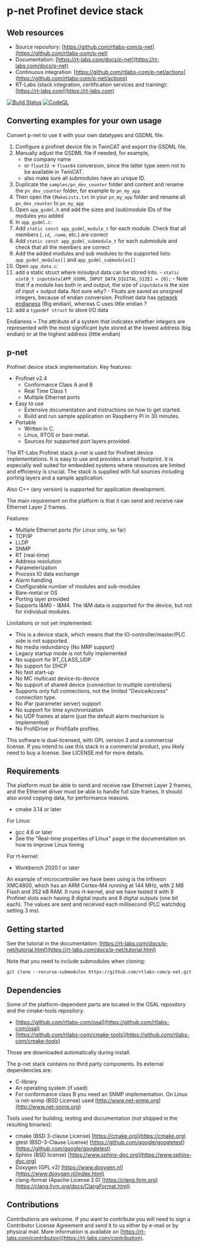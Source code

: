 p-net Profinet device stack
===========================

Web resources
-------------

* Source repository: [https://github.com/rtlabs-com/p-net](https://github.com/rtlabs-com/p-net)
* Documentation: [https://rt-labs.com/docs/p-net](https://rt-labs.com/docs/p-net)
* Continuous integration: [https://github.com/rtlabs-com/p-net/actions](https://github.com/rtlabs-com/p-net/actions)
* RT-Labs (stack integration, certification services and training): [https://rt-labs.com](https://rt-labs.com)


[![Build Status](https://github.com/rtlabs-com/p-net/workflows/Build/badge.svg?branch=master)](https://github.com/rtlabs-com/p-net/actions?workflow=Build)
[![CodeQL](https://github.com/rtlabs-com/p-net/workflows/CodeQL/badge.svg?branch=master)](https://github.com/rtlabs-com/p-net/actions?workflow=CodeQL)

Converting examples for your own usage
-------------------------------------
Convert p-net to use it with your own datatypes and GSDML file.

1. Configure a profinet device file in TwinCAT and export the GSDML file. 
2. Manually adjust the GSDML file if needed, for example,
   - the company name
   - or `float32` -> `float64` conversion, since the latter type seem not to be available in TwinCAT.
   - also make sure all submodules have an unique ID.
1. Duplicate the `samples/pn_dev_counter` folder and content and rename the `pn_dev_counter` folder, for example to `pn_my_app`
2. Then open the `CMakeLists.txt` in your `pn_my_app` folder and rename all `pn_dev_counter` to `pn_my_app`
3. Open `app_gsdml.h` and add the sizes and (sub)module IDs of the modules you added
4. In `app_gsdml.c`:
  1. Add `static const app_gsdml_module_t`  for each module. Check that all members (`.id`, `.name`, etc.) are correct
  2. Add `static const app_gsdml_submodule_t`  for each submodule and check that all the members are correct
  3. Add the added modules and sub modules to the supported lists: `app_gsdml_modules[]` and `app_gsdml_submodules[]`
5. Open `app_data.c`:
  1. add a static struct where in/output data can be stored into.
    - `static uint8_t inputdata[APP_GSDML_INPUT_DATA_DIGITAL_SIZE] = {0};`
    - Note that if a module has both in and output, the size of `inputdata` is the size of input + output data. Not sure why?
    - Floats are saved as unsigned integers, because of endian conversion. Profinet data has [network endianess](https://en.wikipedia.org/wiki/Endianness#Networking) (Big endian), whereas C uses little endian ?
  1. add a `typedef struct` to store I/O data

Endianess = The attribute of a system that indicates whether integers are represented with the most significant byte stored at the lowest address (big endian) or at the highest address (little endian)

p-net
-----
Profinet device stack implementation. Key features:
* Profinet v2.4
  * Conformance Class A and B
  * Real Time Class 1
  * Multiple Ethernet ports
* Easy to use
  * Extensive documentation and instructions on how to get started.
  * Build and run sample application on Raspberry Pi in 30 minutes.
* Portable
  * Written in C.
  * Linux, RTOS or bare metal.
  * Sources for supported port layers provided.

The RT-Labs Profinet stack p-net is used for Profinet device
implementations. It is easy to use and provides a small footprint. It
is especially well suited for embedded systems where resources are
limited and efficiency is crucial.
The stack is supplied with full sources including porting
layers and a sample application.

Also C++ (any version) is supported for application development.

The main requirement on the platform
is that it can send and receive raw Ethernet Layer 2 frames.

Features:
 * Multiple Ethernet ports (for Linux only, so far)
 * TCP/IP
 * LLDP
 * SNMP
 * RT (real-time)
 * Address resolution
 * Parameterization
 * Process IO data exchange
 * Alarm handling
 * Configurable number of modules and sub-modules
 * Bare-metal or OS
 * Porting layer provided
 * Supports I&M0 - I&M4. The I&M data is supported for the device, but not for
   individual modules.

Limitations or not yet implemented:

* This is a device stack, which means that the IO-controller/master/PLC side is
  not supported.
* No media redundancy (No MRP support)
* Legacy startup mode is not fully implemented
* No support for RT_CLASS_UDP
* No support for DHCP
* No fast start-up
* No MC multicast device-to-device
* No support of shared device (connection to multiple controllers)
* Supports only full connections, not the limited "DeviceAccess" connection type.
* No iPar (parameter server) support
* No support for time synchronization
* No UDP frames at alarm (just the default alarm mechanism is implemented)
* No ProfiDrive or ProfiSafe profiles.

This software is dual-licensed, with GPL version 3 and a commercial license.
If you intend to use this stack in a commercial product, you likely need to
buy a license. See LICENSE.md for more details.


Requirements
------------
The platform must be able to send and receive raw Ethernet Layer 2 frames,
and the Ethernet driver must be able to handle full size frames. It
should also avoid copying data, for performance reasons.

* cmake 3.14 or later

For Linux:

* gcc 4.6 or later
* See the "Real-time properties of Linux" page in the documentation on how to
  improve Linux timing

For rt-kernel:

* Workbench 2020.1 or later

An example of microcontroller we have been using is the Infineon XMC4800,
which has an ARM Cortex-M4 running at 144 MHz, with 2 MB Flash and 352 kB RAM.
It runs rt-kernel, and we have tested it with 9 Profinet slots each
having 8 digital inputs and 8 digital outputs (one bit each). The values are
sent and received each millisecond (PLC watchdog setting 3 ms).


Getting started
---------------
See the tutorial in the documentation: [https://rt-labs.com/docs/p-net/tutorial.html](https://rt-labs.com/docs/p-net/tutorial.html)

Note that you need to include submodules when cloning:

```
git clone --recurse-submodules https://github.com/rtlabs-com/p-net.git
```

Dependencies
------------
Some of the platform-dependent parts are located in the OSAL repository and the
cmake-tools repository.

* [https://github.com/rtlabs-com/osal](https://github.com/rtlabs-com/osal)
* [https://github.com/rtlabs-com/cmake-tools](https://github.com/rtlabs-com/cmake-tools)

Those are downloaded automatically during install.

The p-net stack contains no third party components. Its external dependencies are:

* C-library
* An operating system (if used)
* For conformance class B you need an SNMP implementation. On Linux is
   net-snmp (BSD License) used [http://www.net-snmp.org](http://www.net-snmp.org)

Tools used for building, testing and documentation (not shipped in the resulting binaries):

* cmake (BSD 3-clause License)  [https://cmake.org](https://cmake.org)
* gtest (BSD-3-Clause License) [https://github.com/google/googletest](https://github.com/google/googletest)
* Sphinx (BSD license) [https://www.sphinx-doc.org](https://www.sphinx-doc.org)
* Doxygen (GPL v2) [https://www.doxygen.nl](https://www.doxygen.nl/index.html)
* clang-format (Apache License 2.0) [https://clang.llvm.org](https://clang.llvm.org/docs/ClangFormat.html)


Contributions
--------------
Contributions are welcome. If you want to contribute you will need to
sign a Contributor License Agreement and send it to us either by
e-mail or by physical mail. More information is available
on [https://rt-labs.com/contribution](https://rt-labs.com/contribution).
